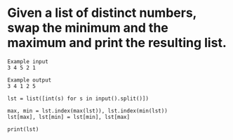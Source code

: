 # Given a list of distinct numbers, swap the minimum and the maximum and print the resulting list.
```
Example input
3 4 5 2 1

Example output
3 4 1 2 5

```
```
lst = list([int(s) for s in input().split()])

max, min = lst.index(max(lst)), lst.index(min(lst))
lst[max], lst[min] = lst[min], lst[max]

print(lst)
```
